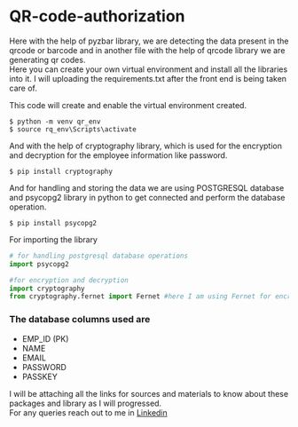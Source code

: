 # QR-code-authorization
Here with the help of pyzbar library, we are detecting the data present in the qrcode or barcode and in another file with the help of qrcode library we are generating qr codes.<br>
Here you can create your own virtual environment and install all the libraries into it. I will uploading the requirements.txt after the front end is being taken care of.<br>

This code will create and enable the virtual environment created.<br>
```
$ python -m venv qr_env
$ source rq_env\Scripts\activate
```

And with the help of cryptography library, which is used for the encryption and decryption for the employee information like password.<br>
```
$ pip install cryptography
```

And for handling and storing the data we are using POSTGRESQL database and psycopg2 library in python to get connected and perform the database operation.<br>
```
$ pip install psycopg2
```

For importing the library<br>
```Python
# for handling postgresql database operations
import psycopg2

#for encryption and decryption
import cryptography
from cryptography.fernet import Fernet #here I am using Fernet for encrytion and decryption you cann use some other methods too.
```

### The database columns used are
* EMP_ID (PK)
* NAME
* EMAIL
* PASSWORD
* PASSKEY

I will be attaching all the links for sources and materials to know about these packages and library as I will progressed.<br>
For any queries reach out to me in [Linkedin](https://www.linkedin.com/in/rounakrk/)<br>
